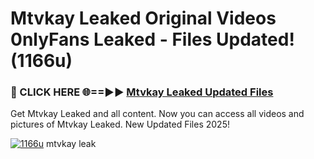 # Mtvkay Leaked Original Videos 0nlyFans Leaked - Files Updated! (1166u)

<h3>🔴 CLICK HERE 🌐==►► <a href="https://best4dudes.click/HH4t6V" rel="nofollow">Mtvkay Leaked Updated Files</a></h3>

Get Mtvkay Leaked and all content. Now you can access all videos and pictures of Mtvkay Leaked. New Updated Files 2025!

[![1166u](https://github.com/user-attachments/assets/8c521d6e-e6e3-4a75-9320-d58ab9d79d5b)](https://best4dudes.click/HH4t6V)
mtvkay leak